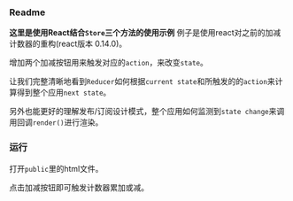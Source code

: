 ### Readme

**这里是使用React结合`Store`三个方法的使用示例**
例子是使用react对之前的加减计数器的重构(react版本 0.14.0)。

增加两个加减按钮用来触发对应的`action`，来改变`state`。

让我们完整清晰地看到`Reducer`如何根据`current state`和所触发的的`action`来计算得到整个应用`next state`。

另外也能更好的理解发布/订阅设计模式，整个应用如何监测到`state change`来调用回调`render()`进行渲染。

### 运行

打开`public`里的html文件。

点击加减按钮即可触发计数器累加或减。
